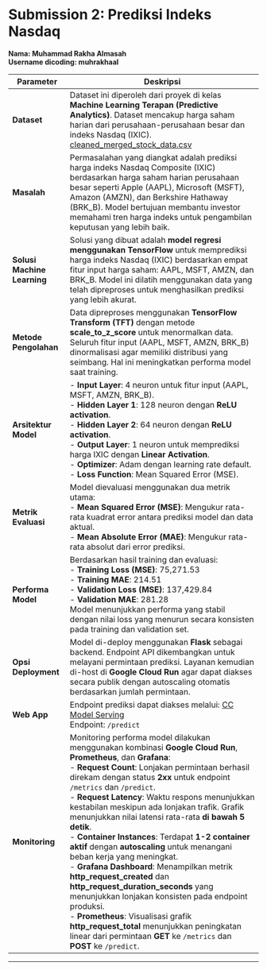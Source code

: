 # **Submission 2: Prediksi Indeks Nasdaq**  
**Nama: Muhammad Rakha Almasah**  
**Username dicoding: muhrakhaal**  

| **Parameter**               | **Deskripsi**                                                                                 |
|-----------------------------|----------------------------------------------------------------------------------------------|
| **Dataset**                 | Dataset ini diperoleh dari proyek di kelas **Machine Learning Terapan (Predictive Analytics)**. Dataset mencakup harga saham harian dari perusahaan-perusahaan besar dan indeks Nasdaq (IXIC). [cleaned_merged_stock_data.csv](https://raw.githubusercontent.com/rakhaalmasah/MLOps_Proyek1/9475b7b9259adff80d5b639dc54ff9c8447db4be/cleaned_merged_stock_data.csv)  |
| **Masalah**                 | Permasalahan yang diangkat adalah prediksi harga indeks Nasdaq Composite (IXIC) berdasarkan harga saham harian perusahaan besar seperti Apple (AAPL), Microsoft (MSFT), Amazon (AMZN), dan Berkshire Hathaway (BRK_B). Model bertujuan membantu investor memahami tren harga indeks untuk pengambilan keputusan yang lebih baik. |
| **Solusi Machine Learning** | Solusi yang dibuat adalah **model regresi menggunakan TensorFlow** untuk memprediksi harga indeks Nasdaq (IXIC) berdasarkan empat fitur input harga saham: AAPL, MSFT, AMZN, dan BRK_B. Model ini dilatih menggunakan data yang telah dipreproses untuk menghasilkan prediksi yang lebih akurat. |
| **Metode Pengolahan**       | Data dipreproses menggunakan **TensorFlow Transform (TFT)** dengan metode **scale_to_z_score** untuk menormalkan data. Seluruh fitur input (AAPL, MSFT, AMZN, BRK_B) dinormalisasi agar memiliki distribusi yang seimbang. Hal ini meningkatkan performa model saat training. |
| **Arsitektur Model**        | - **Input Layer**: 4 neuron untuk fitur input (AAPL, MSFT, AMZN, BRK_B). <br> - **Hidden Layer 1**: 128 neuron dengan **ReLU activation**. <br> - **Hidden Layer 2**: 64 neuron dengan **ReLU activation**. <br> - **Output Layer**: 1 neuron untuk memprediksi harga IXIC dengan **Linear Activation**. <br> - **Optimizer**: Adam dengan learning rate default. <br> - **Loss Function**: Mean Squared Error (MSE). |
| **Metrik Evaluasi**         | Model dievaluasi menggunakan dua metrik utama: <br> - **Mean Squared Error (MSE)**: Mengukur rata-rata kuadrat error antara prediksi model dan data aktual. <br> - **Mean Absolute Error (MAE)**: Mengukur rata-rata absolut dari error prediksi. |
| **Performa Model**          | Berdasarkan hasil training dan evaluasi: <br> - **Training Loss (MSE)**: 75,271.53 <br> - **Training MAE**: 214.51 <br> - **Validation Loss (MSE)**: 137,429.84 <br> - **Validation MAE**: 281.28 <br> Model menunjukkan performa yang stabil dengan nilai loss yang menurun secara konsisten pada training dan validation set. |
| **Opsi Deployment**         | Model di-deploy menggunakan **Flask** sebagai backend. Endpoint API dikembangkan untuk melayani permintaan prediksi. Layanan kemudian di-host di **Google Cloud Run** agar dapat diakses secara publik dengan autoscaling otomatis berdasarkan jumlah permintaan. |
| **Web App**                 | Endpoint prediksi dapat diakses melalui: [CC Model Serving](https://cc-model-serving-447282078912.asia-southeast2.run.app) <br> Endpoint: `/predict` |
| **Monitoring**              | Monitoring performa model dilakukan menggunakan kombinasi **Google Cloud Run**, **Prometheus**, dan **Grafana**:  <br> - **Request Count**: Lonjakan permintaan berhasil direkam dengan status **2xx** untuk endpoint `/metrics` dan `/predict`. <br> - **Request Latency**: Waktu respons menunjukkan kestabilan meskipun ada lonjakan trafik. Grafik menunjukkan nilai latensi rata-rata **di bawah 5 detik**. <br> - **Container Instances**: Terdapat **1-2 container aktif** dengan **autoscaling** untuk menangani beban kerja yang meningkat. <br> - **Grafana Dashboard**: Menampilkan metrik **http_request_created** dan **http_request_duration_seconds** yang menunjukkan lonjakan konsisten pada endpoint produksi. <br> - **Prometheus**: Visualisasi grafik **http_request_total** menunjukkan peningkatan linear dari permintaan **GET** ke `/metrics` dan **POST** ke `/predict`. |

---
